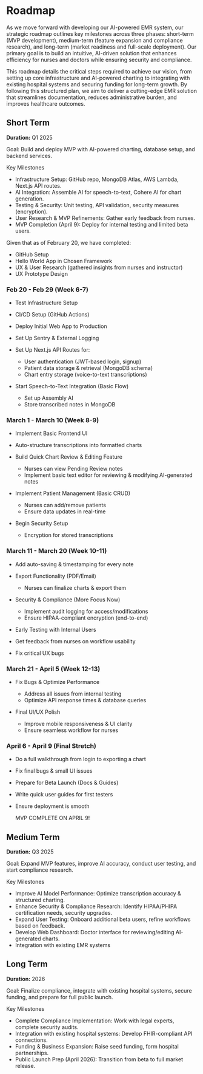 # Roadmap

As we move forward with developing our AI-powered EMR system, our strategic roadmap outlines key milestones across three phases: short-term (MVP development), medium-term (feature expansion and compliance research), and long-term (market readiness and full-scale deployment). Our primary goal is to build an intuitive, AI-driven solution that enhances efficiency for nurses and doctors while ensuring security and compliance.

This roadmap details the critical steps required to achieve our vision, from setting up core infrastructure and AI-powered charting to integrating with existing hospital systems and securing funding for long-term growth. By following this structured plan, we aim to deliver a cutting-edge EMR solution that streamlines documentation, reduces administrative burden, and improves healthcare outcomes.

## Short Term

**Duration:** Q1 2025

Goal: Build and deploy MVP with AI-powered charting, database setup, and backend services.

Key Milestones

- Infrastructure Setup: GitHub repo, MongoDB Atlas, AWS Lambda, Next.js API routes.
- AI Integration: Assemble AI for speech-to-text, Cohere AI for chart generation.
- Testing & Security: Unit testing, API validation, security measures (encryption).
- User Research & MVP Refinements: Gather early feedback from nurses.
- MVP Completion (April 9): Deploy for internal testing and limited beta users.

Given that as of February 20, we have completed:

- GitHub Setup
- Hello World App in Chosen Framework
- UX & User Research (gathered insights from nurses and instructor)
- UX Prototype Design

### Feb 20 - Feb 29 (Week 6-7)
- Test Infrastructure Setup
- CI/CD Setup (GitHub Actions)
- Deploy Initial Web App to Production
- Set Up Sentry & External Logging
- Set Up Next.js API Routes for:
  - User authentication (JWT-based login, signup)
  - Patient data storage & retrieval (MongoDB schema)
  - Chart entry storage (voice-to-text transcriptions)
  
- Start Speech-to-Text Integration (Basic Flow)
  - Set up Assembly AI
  - Store transcribed notes in MongoDB

### March 1 - March 10 (Week 8-9)
- Implement Basic Frontend UI

- Auto-structure transcriptions into formatted charts

- Build Quick Chart Review & Editing Feature
  - Nurses can view Pending Review notes
  - Implement basic text editor for reviewing & modifying AI-generated notes
    
- Implement Patient Management (Basic CRUD)
  - Nurses can add/remove patients
  - Ensure data updates in real-time

- Begin Security Setup
  - Encryption for stored transcriptions
    
### March 11 - March 20 (Week 10-11)
- Add auto-saving & timestamping for every note

- Export Functionality (PDF/Email)
  - Nurses can finalize charts & export them

- Security & Compliance (More Focus Now)
  - Implement audit logging for access/modifications
  - Ensure HIPAA-compliant encryption (end-to-end)

 - Early Testing with Internal Users
  - Get feedback from nurses on workflow usability
  - Fix critical UX bugs
    

### March 21 - April 5 (Week 12-13)

- Fix Bugs & Optimize Performance
  - Address all issues from internal testing
  - Optimize API response times & database queries

- Final UI/UX Polish
  - Improve mobile responsiveness & UI clarity
  - Ensure seamless workflow for nurses

### April 6 - April 9 (Final Stretch)

- Do a full walkthrough from login to exporting a chart
- Fix final bugs & small UI issues
- Prepare for Beta Launch (Docs & Guides)
- Write quick user guides for first testers
- Ensure deployment is smooth

  MVP COMPLETE ON APRIL 9!


## Medium Term

**Duration:** Q3 2025

Goal: Expand MVP features, improve AI accuracy, conduct user testing, and start compliance research.

Key Milestones

- Improve AI Model Performance: Optimize transcription accuracy & structured charting.
- Enhance Security & Compliance Research: Identify HIPAA/PHIPA certification needs, security upgrades.
- Expand User Testing: Onboard additional beta users, refine workflows based on feedback.
- Develop Web Dashboard: Doctor interface for reviewing/editing AI-generated charts.
- Integration with existing EMR systems

## Long Term

**Duration:** 2026

Goal: Finalize compliance, integrate with existing hospital systems, secure funding, and prepare for full public launch.

Key Milestones

- Complete Compliance Implementation: Work with legal experts, complete security audits.
- Integration with existing hospital systems: Develop FHIR-compliant API connections.
- Funding & Business Expansion: Raise seed funding, form hospital partnerships.
- Public Launch Prep (April 2026): Transition from beta to full market release.

